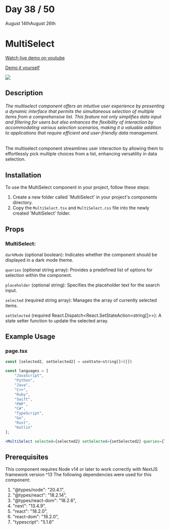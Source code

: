 # Day 38 / 50

August 14thAugust 26th

# MultiSelect
<a href="https://youtu.be/HLqfz7WPbsw" target="_blank">Watch live demo on youtube</a>

<a href="https:/ / 50daysofcomponents.netlify.app/MultiSelect" target="_blank">Demo it yourself</a>

<a href="https:/ / 50daysofcomponents.netlify.app/MultiSelect" target="_blank"><img src="https://cdn.discordapp.com/attachments/715319623637270638/1140725960501637271/image.png"/></a>  

## Description 

###### The multiselect component offers an intuitive user experience by presenting a dynamic interface that permits the simultaneous selection of multiple items from a comprehensive list. This feature not only simplifies data input and filtering for users but also enhances the flexibility of interaction by accommodating various selection scenarios, making it a valuable addition to applications that require efficient and user-friendly data management.

The multiselect component streamlines user interaction by allowing them to effortlessly pick multiple choices from a list, enhancing versatility in data selection.

## Installation 

To use the MultiSelect component in your project, follow these steps:

1. Create a new folder called 'MultiSelect' in your project's components directory.
2. Copy the `MultiSelect.tsx` and `MultiSelect.css` file into the newly created 'MultiSelect' folder.

## Props 
### MultiSelect:
`darkMode` (optional boolean): Indicates whether the component should be displayed in a dark mode theme.

`queries` (optional string array): Provides a predefined list of options for selection within the component.

`placeholder` (optional string): Specifies the placeholder text for the search input.

`selected` (required string array): Manages the array of currently selected items.

`setSelected` (required React.Dispatch<React.SetStateAction<string[]>>): A state setter function to update the selected array.

## Example Usage
### page.tsx
```jsx
const [selected2, setSelected2] = useState<string[]>([])
    
const languages = [
    "JavaScript",
    "Python",
    "Java",
    "C++",
    "Ruby",
    "Swift",
    "PHP",
    "C#",
    "TypeScript",
    "Go",
    "Rust",
    "Kotlin"
];

<MultiSelect selected={selected2} setSelected={setSelected2} queries={languages} darkMode={isDarkMode} />
```

## Prerequisites
This component requires Node v14 or later to work correctly with NextJS framework version ^13
The following dependencies were used for this component:
1. "@types/node": "20.4.1",
2. "@types/react": "18.2.14",
3. "@types/react-dom": "18.2.6",
4. "next": "13.4.9",
5. "react": "18.2.0",
6. "react-dom": "18.2.0",
7. "typescript": "5.1.6"

